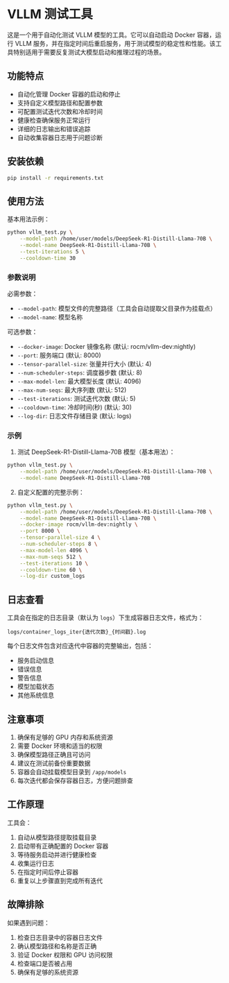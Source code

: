 # VLLM 测试工具

这是一个用于自动化测试 VLLM 模型的工具。它可以自动启动 Docker 容器，运行 VLLM 服务，并在指定时间后重启服务，用于测试模型的稳定性和性能。该工具特别适用于需要反复测试大模型启动和推理过程的场景。

## 功能特点

- 自动化管理 Docker 容器的启动和停止
- 支持自定义模型路径和配置参数
- 可配置测试迭代次数和冷却时间
- 健康检查确保服务正常运行
- 详细的日志输出和错误追踪
- 自动收集容器日志用于问题诊断

## 安装依赖

```bash
pip install -r requirements.txt
```

## 使用方法

基本用法示例：

```bash
python vllm_test.py \
    --model-path /home/user/models/DeepSeek-R1-Distill-Llama-70B \
    --model-name DeepSeek-R1-Distill-Llama-70B \
    --test-iterations 5 \
    --cooldown-time 30
```

### 参数说明

必需参数：
- `--model-path`: 模型文件的完整路径（工具会自动提取父目录作为挂载点）
- `--model-name`: 模型名称

可选参数：
- `--docker-image`: Docker 镜像名称 (默认: rocm/vllm-dev:nightly)
- `--port`: 服务端口 (默认: 8000)
- `--tensor-parallel-size`: 张量并行大小 (默认: 4)
- `--num-scheduler-steps`: 调度器步数 (默认: 8)
- `--max-model-len`: 最大模型长度 (默认: 4096)
- `--max-num-seqs`: 最大序列数 (默认: 512)
- `--test-iterations`: 测试迭代次数 (默认: 5)
- `--cooldown-time`: 冷却时间(秒) (默认: 30)
- `--log-dir`: 日志文件存储目录 (默认: logs)

### 示例

1. 测试 DeepSeek-R1-Distill-Llama-70B 模型（基本用法）：
```bash
python vllm_test.py \
    --model-path /home/user/models/DeepSeek-R1-Distill-Llama-70B \
    --model-name DeepSeek-R1-Distill-Llama-70B
```

2. 自定义配置的完整示例：
```bash
python vllm_test.py \
    --model-path /home/user/models/DeepSeek-R1-Distill-Llama-70B \
    --model-name DeepSeek-R1-Distill-Llama-70B \
    --docker-image rocm/vllm-dev:nightly \
    --port 8000 \
    --tensor-parallel-size 4 \
    --num-scheduler-steps 8 \
    --max-model-len 4096 \
    --max-num-seqs 512 \
    --test-iterations 10 \
    --cooldown-time 60 \
    --log-dir custom_logs
```

## 日志查看

工具会在指定的日志目录（默认为 `logs`）下生成容器日志文件，格式为：
```
logs/container_logs_iter{迭代次数}_{时间戳}.log
```

每个日志文件包含对应迭代中容器的完整输出，包括：
- 服务启动信息
- 错误信息
- 警告信息
- 模型加载状态
- 其他系统信息

## 注意事项

1. 确保有足够的 GPU 内存和系统资源
2. 需要 Docker 环境和适当的权限
3. 确保模型路径正确且可访问
4. 建议在测试前备份重要数据
5. 容器会自动挂载模型目录到 `/app/models`
6. 每次迭代都会保存容器日志，方便问题排查

## 工作原理

工具会：
1. 自动从模型路径提取挂载目录
2. 启动带有正确配置的 Docker 容器
3. 等待服务启动并进行健康检查
4. 收集运行日志
5. 在指定时间后停止容器
6. 重复以上步骤直到完成所有迭代

## 故障排除

如果遇到问题：
1. 检查日志目录中的容器日志文件
2. 确认模型路径和名称是否正确
3. 验证 Docker 权限和 GPU 访问权限
4. 检查端口是否被占用
5. 确保有足够的系统资源 